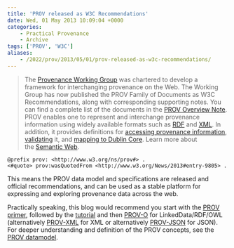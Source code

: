 ```yaml
---
title: 'PROV released as W3C Recommendations'
date: Wed, 01 May 2013 10:09:04 +0000
categories:
    - Practical Provenance
    - Archive
tags: ['PROV', 'W3C']
aliases:
    - /2022/prov/2013/05/01/prov-released-as-w3c-recommendations/
---
```


> The [Provenance Working Group](http://www.w3.org/2011/prov/) was chartered to develop a framework for interchanging provenance on the Web. The Working Group has now published the PROV Family of Documents as W3C Recommendations, along with corresponding supporting notes. You can find a complete list of the documents in the [PROV Overview Note](http://www.w3.org/TR/2013/NOTE-prov-overview-20130430/).  
> PROV enables one to represent and interchange provenance information using widely available formats such as [RDF](http://www.w3.org/TR/prov-o/) and [XML](http://www.w3.org/TR/prov-xml/). In addition, it provides definitions for [accessing provenance information](http://www.w3.org/TR/prov-aq/), [validating](http://www.w3.org/TR/prov-constraints/) it, and [mapping to Dublin Core](http://www.w3.org/TR/prov-dc/). Learn more about the [Semantic Web](http://www.w3.org/2001/sw/).

```turtle
@prefix prov: <http://www.w3.org/ns/prov#> .
<#quote> prov:wasQuotedFrom <http://www.w3.org/News/2013#entry-9805> .
```

This means the PROV data model and specifications are released and official recommendations, and can be used as a stable platform for expressing and exploring provenance data across the web. 

Practically speaking, this blog would recommend you start with the [PROV primer](http://www.w3.org/TR/prov-primer/ "W3C PROV primer"), followed by the [tutorial](../tutorial-prov/) and then [PROV-O](http://www.w3.org/TR/prov-o/) for LinkedData/RDF/OWL (alternatively [PROV-XML](http://www.w3.org/TR/prov-xml/) for XML or alternatively [PROV-JSON](http://provenance.ecs.soton.ac.uk/prov-json/) for JSON). For deeper understanding and definition of the PROV concepts, see the [PROV datamodel](http://www.w3.org/TR/prov-dm/).
